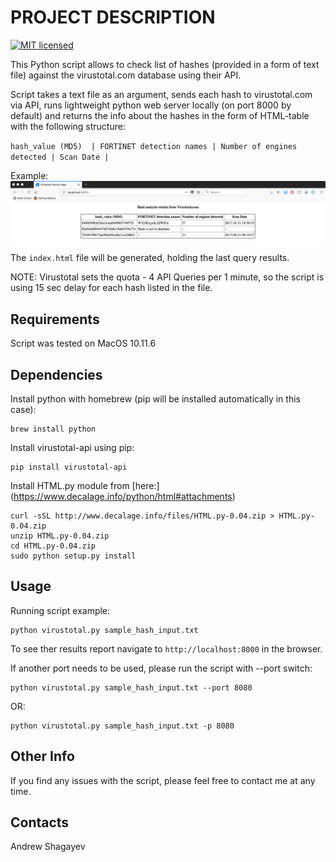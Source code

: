 # PROJECT DESCRIPTION #
[![MIT licensed][mit-badge]][mit-link]

This Python script allows to check list of hashes (provided in a form of text file) against the virustotal.com database
using their API.

Script takes a text file as an argument, sends each hash to virustotal.com via API, runs lightweight python web server locally (on port 8000 by default) and returns the info about the hashes in the form of HTML-table with the following structure:

`hash_value (MD5)  | FORTINET detection names | Number of engines detected | Scan Date |`

Example:
![alt Output example](./img.png)

The `index.html` file will be generated, holding the last query results.

NOTE:
Virustotal sets the quota - 4 API Queries per 1 minute, so the script is using 15 sec delay for each hash listed in
the file.

## Requirements ##
Script was tested on MacOS 10.11.6

## Dependencies ##
Install python with homebrew (pip will be installed automatically in this case):

    brew install python

Install virustotal-api using pip:

    pip install virustotal-api

Install HTML.py module from [here:] (https://www.decalage.info/python/html#attachments)

    curl -sSL http://www.decalage.info/files/HTML.py-0.04.zip > HTML.py-0.04.zip
    unzip HTML.py-0.04.zip
    cd HTML.py-0.04.zip
    sudo python setup.py install

## Usage ##
Running script example:

    python virustotal.py sample_hash_input.txt

To see ther results report navigate to `http://localhost:8000` in the browser.

If another port needs to be used, please run the script with --port switch:

    python virustotal.py sample_hash_input.txt --port 8080

OR:

    python virustotal.py sample_hash_input.txt -p 8080

## Other Info ##

If you find any issues with the script, please feel free to contact me at any time.

## Contacts ##
Andrew Shagayev

[mit-badge]: https://img.shields.io/badge/license-MIT-blue.svg
[mit-link]: https://raw.githubusercontent.com/drew-kun/virustotal-api-hashcheck/master/LICENSE
